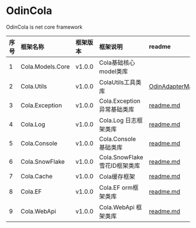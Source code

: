 # OdinCola
OdinCola is net core framework

|序号|框架名称|框架版本|框架说明|readme|
|:--|:--|:--|:--|:--|
|1|Cola.Models.Core|v1.0.0|Cola基础核心model类库||
|2|Cola.Utils|v1.0.0|ColaUtils工具类库|[OdinAdapterMapper.md](./Cola.Utils/OdinAdapterMapper.md)|
|3|Cola.Exception|v1.0.0|Cola.Exception 异常基础类库|[readme.md](./Cola.Exception/readme.md)|
|4|Cola.Log|v1.0.0|Cola.Log 日志框架类库|[readme.md](./Cola.Log/readme.md)|
|5|Cola.Console|v1.0.0|Cola.Console 基础类库|[readme.md](./Cola.Console/readme.md)|
|6|Cola.SnowFlake|v1.0.0|Cola.SnowFlake 雪花ID框架类库|[readme.md](./Cola.SnowFlake/readme.md)|
|7|Cola.Cache|v1.0.0|Cola缓存框架|[readme.md](./Cola.Cache/readme.md)|
|8|Cola.EF|v1.0.0|Cola.EF orm框架类库|[readme.md](./Cola.EF/readme.md)|
|9|Cola.WebApi|v1.0.0|Cola.WebApi 框架类库|[readme.md](./Cola.WebApi/readme.md)|

